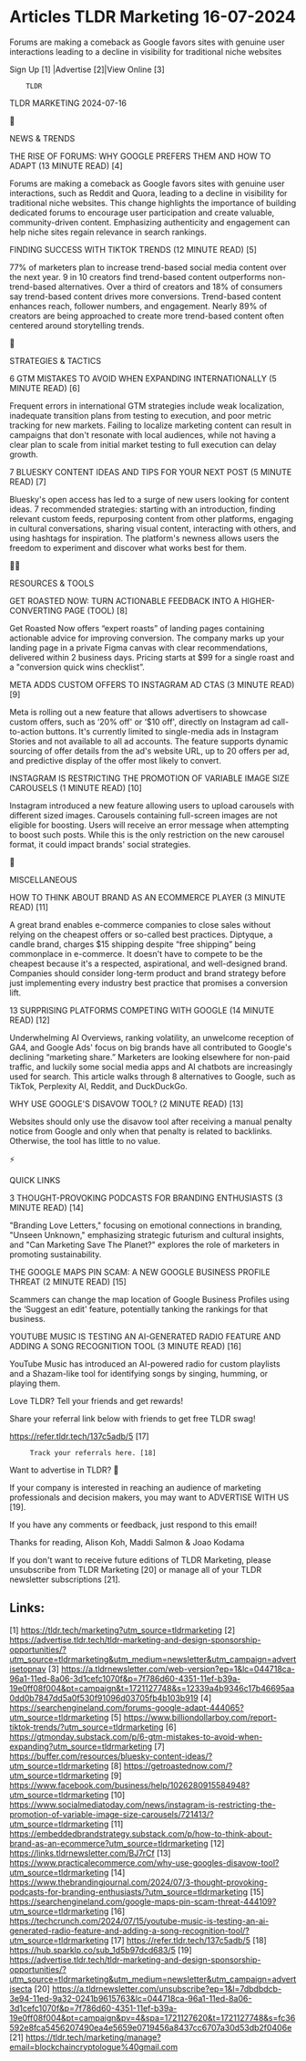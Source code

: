 # Articles TLDR Marketing 16-07-2024

Forums are making a comeback as Google favors sites with genuine user
interactions leading to a decline in visibility for traditional niche
websites  

 Sign Up [1] |Advertise [2]|View Online [3] 

		TLDR 

TLDR MARKETING 2024-07-16

📱 

NEWS & TRENDS

 THE RISE OF FORUMS: WHY GOOGLE PREFERS THEM AND HOW TO ADAPT (13
MINUTE READ) [4] 

 Forums are making a comeback as Google favors sites with genuine user
interactions, such as Reddit and Quora, leading to a decline in
visibility for traditional niche websites. This change highlights the
importance of building dedicated forums to encourage user
participation and create valuable, community-driven content.
Emphasizing authenticity and engagement can help niche sites regain
relevance in search rankings. 

 FINDING SUCCESS WITH TIKTOK TRENDS (12 MINUTE READ) [5] 

 77% of marketers plan to increase trend-based social media content
over the next year. 9 in 10 creators find trend-based content
outperforms non-trend-based alternatives. Over a third of creators and
18% of consumers say trend-based content drives more conversions.
Trend-based content enhances reach, follower numbers, and engagement.
Nearly 89% of creators are being approached to create more trend-based
content often centered around storytelling trends. 

🚀 

STRATEGIES & TACTICS

 6 GTM MISTAKES TO AVOID WHEN EXPANDING INTERNATIONALLY (5 MINUTE
READ) [6] 

 Frequent errors in international GTM strategies include weak
localization, inadequate transition plans from testing to execution,
and poor metric tracking for new markets. Failing to localize
marketing content can result in campaigns that don't resonate with
local audiences, while not having a clear plan to scale from initial
market testing to full execution can delay growth. 

 7 BLUESKY CONTENT IDEAS AND TIPS FOR YOUR NEXT POST (5 MINUTE READ)
[7] 

 Bluesky's open access has led to a surge of new users looking for
content ideas. 7 recommended strategies: starting with an
introduction, finding relevant custom feeds, repurposing content from
other platforms, engaging in cultural conversations, sharing visual
content, interacting with others, and using hashtags for inspiration.
The platform's newness allows users the freedom to experiment and
discover what works best for them. 

🧑‍💻 

RESOURCES & TOOLS

 GET ROASTED NOW: TURN ACTIONABLE FEEDBACK INTO A HIGHER-CONVERTING
PAGE (TOOL) [8] 

 Get Roasted Now offers “expert roasts” of landing pages
containing actionable advice for improving conversion. The company
marks up your landing page in a private Figma canvas with clear
recommendations, delivered within 2 business days. Pricing starts at
$99 for a single roast and a "conversion quick wins checklist”. 

 META ADDS CUSTOM OFFERS TO INSTAGRAM AD CTAS (3 MINUTE READ) [9] 

 Meta is rolling out a new feature that allows advertisers to showcase
custom offers, such as ‘20% off' or ‘$10 off', directly on
Instagram ad call-to-action buttons. It's currently limited to
single-media ads in Instagram Stories and not available to all ad
accounts. The feature supports dynamic sourcing of offer details from
the ad's website URL, up to 20 offers per ad, and predictive display
of the offer most likely to convert. 

 INSTAGRAM IS RESTRICTING THE PROMOTION OF VARIABLE IMAGE SIZE
CAROUSELS (1 MINUTE READ) [10] 

 Instagram introduced a new feature allowing users to upload carousels
with different sized images. Carousels containing full-screen images
are not eligible for boosting. Users will receive an error message
when attempting to boost such posts. While this is the only
restriction on the new carousel format, it could impact brands' social
strategies. 

🎁 

MISCELLANEOUS

 HOW TO THINK ABOUT BRAND AS AN ECOMMERCE PLAYER (3 MINUTE READ) [11] 

 A great brand enables e-commerce companies to close sales without
relying on the cheapest offers or so-called best practices. Diptyque,
a candle brand, charges $15 shipping despite “free shipping” being
commonplace in e-commerce. It doesn't have to compete to be the
cheapest because it's a respected, aspirational, and well-designed
brand. Companies should consider long-term product and brand strategy
before just implementing every industry best practice that promises a
conversion lift. 

 13 SURPRISING PLATFORMS COMPETING WITH GOOGLE (14 MINUTE READ) [12] 

 Underwhelming AI Overviews, ranking volatility, an unwelcome
reception of GA4, and Google Ads' focus on big brands have all
contributed to Google's declining “marketing share.” Marketers are
looking elsewhere for non-paid traffic, and luckily some social media
apps and AI chatbots are increasingly used for search. This article
walks through 8 alternatives to Google, such as TikTok, Perplexity AI,
Reddit, and DuckDuckGo. 

 WHY USE GOOGLE'S DISAVOW TOOL? (2 MINUTE READ) [13] 

 Websites should only use the disavow tool after receiving a manual
penalty notice from Google and only when that penalty is related to
backlinks. Otherwise, the tool has little to no value. 

⚡ 

QUICK LINKS

 3 THOUGHT-PROVOKING PODCASTS FOR BRANDING ENTHUSIASTS (3 MINUTE READ)
[14] 

 "Branding Love Letters," focusing on emotional connections in
branding, "Unseen Unknown," emphasizing strategic futurism and
cultural insights, and "Can Marketing Save The Planet?" explores the
role of marketers in promoting sustainability. 

 THE GOOGLE MAPS PIN SCAM: A NEW GOOGLE BUSINESS PROFILE THREAT (2
MINUTE READ) [15] 

 Scammers can change the map location of Google Business Profiles
using the ‘Suggest an edit' feature, potentially tanking the
rankings for that business. 

 YOUTUBE MUSIC IS TESTING AN AI-GENERATED RADIO FEATURE AND ADDING A
SONG RECOGNITION TOOL (3 MINUTE READ) [16] 

 YouTube Music has introduced an AI-powered radio for custom playlists
and a Shazam-like tool for identifying songs by singing, humming, or
playing them. 

Love TLDR? Tell your friends and get rewards!

 Share your referral link below with friends to get free TLDR swag! 

 https://refer.tldr.tech/137c5adb/5 [17] 

		 Track your referrals here. [18] 

Want to advertise in TLDR? 📰

 If your company is interested in reaching an audience of marketing
professionals and decision makers, you may want to ADVERTISE WITH US
[19]. 

 If you have any comments or feedback, just respond to this email! 

Thanks for reading, 
Alison Koh, Maddi Salmon & Joao Kodama 

If you don't want to receive future editions of TLDR Marketing, please
unsubscribe from TLDR Marketing [20] or manage all of your TLDR
newsletter subscriptions [21]. 

 

Links:
------
[1] https://tldr.tech/marketing?utm_source=tldrmarketing
[2] https://advertise.tldr.tech/tldr-marketing-and-design-sponsorship-opportunities/?utm_source=tldrmarketing&utm_medium=newsletter&utm_campaign=advertisetopnav
[3] https://a.tldrnewsletter.com/web-version?ep=1&lc=044718ca-96a1-11ed-8a06-3d1cefc1070f&p=7f786d60-4351-11ef-b39a-19e0ff08f004&pt=campaign&t=1721127748&s=12339a4b9346c17b46695aa0dd0b7847dd5a0f530f91096d03705fb4b103b919
[4] https://searchengineland.com/forums-google-adapt-444065?utm_source=tldrmarketing
[5] https://www.billiondollarboy.com/report-tiktok-trends/?utm_source=tldrmarketing
[6] https://gtmonday.substack.com/p/6-gtm-mistakes-to-avoid-when-expanding?utm_source=tldrmarketing
[7] https://buffer.com/resources/bluesky-content-ideas/?utm_source=tldrmarketing
[8] https://getroastednow.com/?utm_source=tldrmarketing
[9] https://www.facebook.com/business/help/1026280915584948?utm_source=tldrmarketing
[10] https://www.socialmediatoday.com/news/instagram-is-restricting-the-promotion-of-variable-image-size-carousels/721413/?utm_source=tldrmarketing
[11] https://embeddedbrandstrategy.substack.com/p/how-to-think-about-brand-as-an-ecommerce?utm_source=tldrmarketing
[12] https://links.tldrnewsletter.com/BJ7rCf
[13] https://www.practicalecommerce.com/why-use-googles-disavow-tool?utm_source=tldrmarketing
[14] https://www.thebrandingjournal.com/2024/07/3-thought-provoking-podcasts-for-branding-enthusiasts/?utm_source=tldrmarketing
[15] https://searchengineland.com/google-maps-pin-scam-threat-444109?utm_source=tldrmarketing
[16] https://techcrunch.com/2024/07/15/youtube-music-is-testing-an-ai-generated-radio-feature-and-adding-a-song-recognition-tool/?utm_source=tldrmarketing
[17] https://refer.tldr.tech/137c5adb/5
[18] https://hub.sparklp.co/sub_1d5b97dcd683/5
[19] https://advertise.tldr.tech/tldr-marketing-and-design-sponsorship-opportunities/?utm_source=tldrmarketing&utm_medium=newsletter&utm_campaign=advertisecta
[20] https://a.tldrnewsletter.com/unsubscribe?ep=1&l=7dbdbdcb-3e94-11ed-9a32-0241b9615763&lc=044718ca-96a1-11ed-8a06-3d1cefc1070f&p=7f786d60-4351-11ef-b39a-19e0ff08f004&pt=campaign&pv=4&spa=1721127620&t=1721127748&s=fc36592e8fca5456207490ea4e5659e0719456a8437cc6707a30d53db2f0406e
[21] https://tldr.tech/marketing/manage?email=blockchaincryptologue%40gmail.com